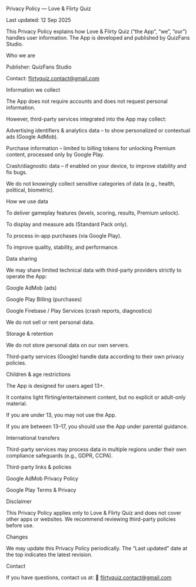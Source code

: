 Privacy Policy — Love & Flirty Quiz

Last updated: 12 Sep 2025

This Privacy Policy explains how Love & Flirty Quiz (“the App”, “we”, “our”) handles user information.
The App is developed and published by QuizFans Studio.



Who we are

Publisher: QuizFans Studio

Contact: flirtyquiz.contact@gmail.com




Information we collect

The App does not require accounts and does not request personal information.

However, third-party services integrated into the App may collect:

Advertising identifiers & analytics data – to show personalized or contextual ads (Google AdMob).

Purchase information – limited to billing tokens for unlocking Premium content, processed only by Google Play.

Crash/diagnostic data – if enabled on your device, to improve stability and fix bugs.


We do not knowingly collect sensitive categories of data (e.g., health, political, biometric).



How we use data

To deliver gameplay features (levels, scoring, results, Premium unlock).

To display and measure ads (Standard Pack only).

To process in-app purchases (via Google Play).

To improve quality, stability, and performance.




Data sharing

We may share limited technical data with third-party providers strictly to operate the App:

Google AdMob (ads)

Google Play Billing (purchases)

Google Firebase / Play Services (crash reports, diagnostics)


We do not sell or rent personal data.



Storage & retention

We do not store personal data on our own servers.

Third-party services (Google) handle data according to their own privacy policies.



Children & age restrictions

The App is designed for users aged 13+.

It contains light flirting/entertainment content, but no explicit or adult-only material.

If you are under 13, you may not use the App.

If you are between 13–17, you should use the App under parental guidance.



International transfers

Third-party services may process data in multiple regions under their own compliance safeguards (e.g., GDPR, CCPA).



Third-party links & policies

Google AdMob Privacy Policy

Google Play Terms & Privacy



Disclaimer

This Privacy Policy applies only to Love & Flirty Quiz and does not cover other apps or websites.
We recommend reviewing third-party policies before use.



Changes

We may update this Privacy Policy periodically.
The “Last updated” date at the top indicates the latest revision.



Contact

If you have questions, contact us at:
📧 flirtyquiz.contact@gmail.com

